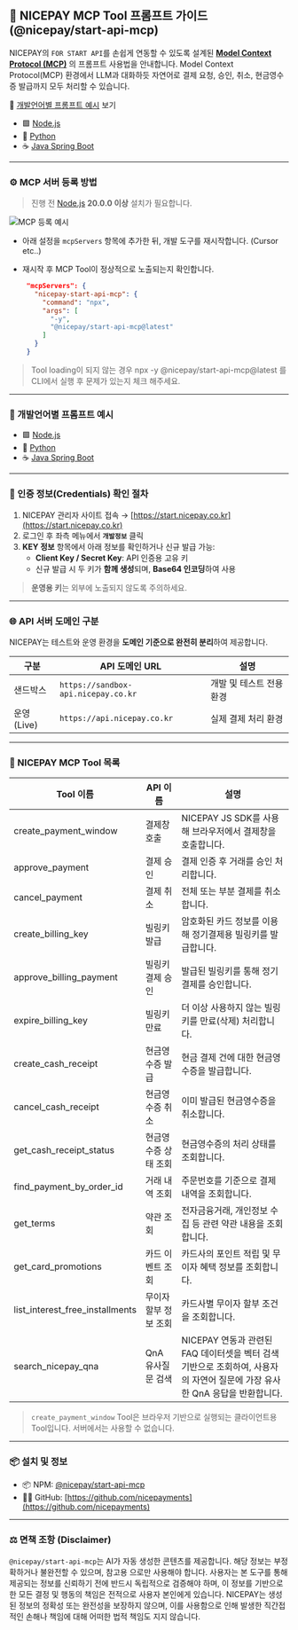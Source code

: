 ## 🤖 NICEPAY MCP Tool 프롬프트 가이드 (@nicepay/start-api-mcp)

NICEPAY의 `FOR START API`를 손쉽게 연동할 수 있도록 설계된 **[Model Context Protocol (MCP)](https://modelcontextprotocol.io/introduction)** 의 프롬프트 사용법을 안내합니다. Model Context Protocol(MCP) 환경에서 LLM과 대화하듯 자연어로 결제 요청, 승인, 취소, 현금영수증 발급까지 모두 처리할 수 있습니다.

💬 [개발언어별 프롬프트 예시](#-개발언어별-프롬프트-예시) 보기
- 🟩 [Node.js](prompts/nodejs.md)
- 🐍 [Python](prompts/python.md)
- ☕ [Java Spring Boot](prompts/java-spring.md)
---

### ⚙️ MCP 서버 등록 방법
> 진행 전 [Node.js](https://nodejs.org/) **20.0.0 이상** 설치가 필요합니다.

![MCP 등록 예시](./assets/nicepay-mcp-register.gif)

- 아래 설정을 `mcpServers` 항목에 추가한 뒤, 개발 도구를 재시작합니다. (Cursor etc..)
- 재시작 후 MCP Tool이 정상적으로 노출되는지 확인합니다.

   ```json
    "mcpServers": {
      "nicepay-start-api-mcp": {
        "command": "npx",
        "args": [
          "-y",
          "@nicepay/start-api-mcp@latest"
        ]
      }
    }
   ```

> Tool loading이 되지 않는 경우 npx -y @nicepay/start-api-mcp@latest 를 CLI에서 실행 후 문제가 있는지 체크 해주세요.

---

### 📂 개발언어별 프롬프트 예시

- 🟩 [Node.js](prompts/nodejs.md)
- 🐍 [Python](prompts/python.md)
- ☕ [Java Spring Boot](prompts/java-spring.md)


---

### 🔑 인증 정보(Credentials) 확인 절차

1. NICEPAY 관리자 사이트 접속 → [https://start.nicepay.co.kr](https://start.nicepay.co.kr)  
2. 로그인 후 좌측 메뉴에서 **`개발정보`** 클릭  
3. **KEY 정보** 항목에서 아래 정보를 확인하거나 신규 발급 가능:
   - **Client Key / Secret Key**: API 인증용 고유 키  
   - 신규 발급 시 두 키가 **함께 생성**되며, **Base64 인코딩**하여 사용

> **운영용 키**는 외부에 노출되지 않도록 주의하세요.  

---

### 🌐 API 서버 도메인 구분

NICEPAY는 테스트와 운영 환경을 **도메인 기준으로 완전히 분리**하여 제공합니다.

| 구분       | API 도메인 URL                         | 설명                      |
|------------|-----------------------------------------|---------------------------|
| 샌드박스   | `https://sandbox-api.nicepay.co.kr`     | 개발 및 테스트 전용 환경 |
| 운영(Live) | `https://api.nicepay.co.kr`             | 실제 결제 처리 환경      |

---

### 📝 NICEPAY MCP Tool 목록

| Tool 이름                          | API 이름                         | 설명 |
|-----------------------------------|----------------------------------|------|
| create_payment_window             | 결제창 호출                      | NICEPAY JS SDK를 사용해 브라우저에서 결제창을 호출합니다. |
| approve_payment                   | 결제 승인                        | 결제 인증 후 거래를 승인 처리합니다. |
| cancel_payment                    | 결제 취소                        | 전체 또는 부분 결제를 취소합니다. |
| create_billing_key               | 빌링키 발급                      | 암호화된 카드 정보를 이용해 정기결제용 빌링키를 발급합니다. |
| approve_billing_payment          | 빌링키 결제 승인                 | 발급된 빌링키를 통해 정기결제를 승인합니다. |
| expire_billing_key               | 빌링키 만료                      | 더 이상 사용하지 않는 빌링키를 만료(삭제) 처리합니다. |
| create_cash_receipt              | 현금영수증 발급                  | 현금 결제 건에 대한 현금영수증을 발급합니다. |
| cancel_cash_receipt              | 현금영수증 취소                  | 이미 발급된 현금영수증을 취소합니다. |
| get_cash_receipt_status          | 현금영수증 상태 조회             | 현금영수증의 처리 상태를 조회합니다. |
| find_payment_by_order_id         | 거래 내역 조회                   | 주문번호를 기준으로 결제 내역을 조회합니다. |
| get_terms                        | 약관 조회                        | 전자금융거래, 개인정보 수집 등 관련 약관 내용을 조회합니다. |
| get_card_promotions              | 카드 이벤트 조회                 | 카드사의 포인트 적립 및 무이자 혜택 정보를 조회합니다. |
| list_interest_free_installments | 무이자 할부 정보 조회           | 카드사별 무이자 할부 조건을 조회합니다. |
| search_nicepay_qna | QnA 유사질문 검색 | NICEPAY 연동과 관련된 FAQ 데이터셋을 벡터 검색 기반으로 조회하여, 사용자의 자연어 질문에 가장 유사한 QnA 응답을 반환합니다. |
> `create_payment_window` Tool은 브라우저 기반으로 실행되는 클라이언트용 Tool입니다. 서버에서는 사용할 수 없습니다.


---

### 📦 설치 및 정보

- 📦 NPM: [@nicepay/start-api-mcp](https://www.npmjs.com/package/@nicepay/start-api-mcp)
- 🧑‍💻 GitHub: [https://github.com/nicepayments](https://github.com/nicepayments)

---

### ⚖️ 면책 조항 (Disclaimer)
`@nicepay/start-api-mcp`는 AI가 자동 생성한 콘텐츠를 제공합니다. 해당 정보는 부정확하거나 불완전할 수 있으며, 참고용 으로만 사용해야 합니다. 사용자는 본 도구를 통해 제공되는 정보를 신뢰하기 전에 반드시 독립적으로 검증해야 하며, 이 정보를 기반으로 한 모든 결정 및 행동의 책임은 전적으로 사용자 본인에게 있습니다. NICEPAY는 생성된 정보의 정확성 또는 완전성을 보장하지 않으며, 이를 사용함으로 인해 발생한 직간접적인 손해나 책임에 대해 어떠한 법적 책임도 지지 않습니다.